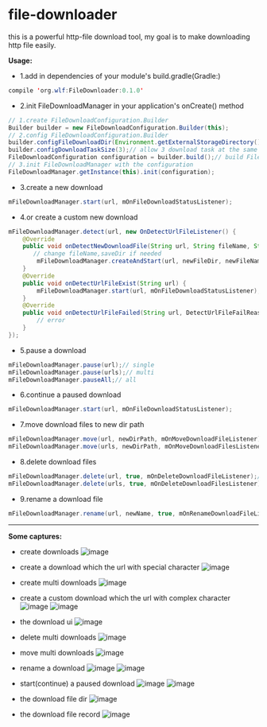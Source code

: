 # file-downloader

this is a powerful http-file download tool, my goal is to make downloading http file easily.

**Usage:**
* 1.add in dependencies of your module's build.gradle(Gradle:)
``` java
compile 'org.wlf:FileDownloader:0.1.0'
``` 

* 2.init FileDownloadManager in your application's onCreate() method
``` java
// 1.create FileDownloadConfiguration.Builder
Builder builder = new FileDownloadConfiguration.Builder(this);
// 2.config FileDownloadConfiguration.Builder
builder.configFileDownloadDir(Environment.getExternalStorageDirectory().getAbsolutePath() + File.separator + "FileDownloader");// config the download path
builder.configDownloadTaskSize(3);// allow 3 download task at the same time
FileDownloadConfiguration configuration = builder.build();// build FileDownloadConfiguration with the builder
// 3.init FileDownloadManager with the configuration
FileDownloadManager.getInstance(this).init(configuration);
```

* 3.create a new download
``` java
mFileDownloadManager.start(url, mOnFileDownloadStatusListener);
```

* 4.or create a custom new download
``` java
mFileDownloadManager.detect(url, new OnDetectUrlFileListener() {
    @Override
    public void onDetectNewDownloadFile(String url, String fileName, String saveDir, int fileSize) {
       // change fileName,saveDir if needed
        mFileDownloadManager.createAndStart(url, newFileDir, newFileName, mOnFileDownloadStatusListener);
    }
    @Override
    public void onDetectUrlFileExist(String url) {
        mFileDownloadManager.start(url, mOnFileDownloadStatusListener);
    }
    @Override
    public void onDetectUrlFileFailed(String url, DetectUrlFileFailReason failReason) {
        // error
    }
});
```

* 5.pause a download
``` java
mFileDownloadManager.pause(url);// single
mFileDownloadManager.pause(urls);// multi
mFileDownloadManager.pauseAll;// all
```

* 6.continue a paused download
``` java
mFileDownloadManager.start(url, mOnFileDownloadStatusListener);
```

* 7.move download files to new dir path
``` java
mFileDownloadManager.move(url, newDirPath, mOnMoveDownloadFileListener);// single file
mFileDownloadManager.move(urls, newDirPath, mOnMoveDownloadFilesListener);// multi files
```

* 8.delete download files
``` java
mFileDownloadManager.delete(url, true, mOnDeleteDownloadFileListener);// single file
mFileDownloadManager.delete(urls, true, mOnDeleteDownloadFilesListener);// multi files
```

* 9.rename a download file
``` java
mFileDownloadManager.rename(url, newName, true, mOnRenameDownloadFileListener);
```

------------------------------------------------------------------------
**Some captures:**

* create downloads
![image](https://github.com/wlfcolin/file-downloader/blob/master/capture/device-2015-11-27-160200.png)

* create a download which the url with special character
![image](https://github.com/wlfcolin/file-downloader/blob/master/capture/device-2015-11-27-160214.png)

* create multi downloads
![image](https://github.com/wlfcolin/file-downloader/blob/master/capture/device-2015-11-27-160237.png)

* create a custom download which the url with complex character
![image](https://github.com/wlfcolin/file-downloader/blob/master/capture/device-2015-11-27-160257.png)
![image](https://github.com/wlfcolin/file-downloader/blob/master/capture/device-2015-11-27-160324.png)

* the download ui
![image](https://github.com/wlfcolin/file-downloader/blob/master/capture/device-2015-11-27-160424.png)

* delete multi downloads
![image](https://github.com/wlfcolin/file-downloader/blob/master/capture/device-2015-11-27-160450.png)

* move multi downloads
![image](https://github.com/wlfcolin/file-downloader/blob/master/capture/device-2015-11-27-160508.png)

* rename a download
![image](https://github.com/wlfcolin/file-downloader/blob/master/capture/device-2015-11-27-160538.png)
![image](https://github.com/wlfcolin/file-downloader/blob/master/capture/device-2015-11-27-160545.png)

* start(continue) a paused download
![image](https://github.com/wlfcolin/file-downloader/blob/master/capture/device-2015-11-27-160717.png)
![image](https://github.com/wlfcolin/file-downloader/blob/master/capture/device-2015-11-27-160749.png)

* the download file dir
![image](https://github.com/wlfcolin/file-downloader/blob/master/capture/device-2015-11-27-160808.png)

* the download file record
![image](https://github.com/wlfcolin/file-downloader/blob/master/capture/device-2015-11-27-161739.png)
